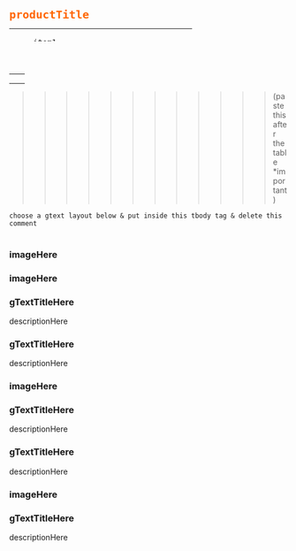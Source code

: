  <!-- LG Products templates (short description) -->



 <!-- (title & bullet features     *important)  -->
<pre>
<style> .responsive-iframe { width: 100%; border: none; } </style>
<div class="dDh"><span style="color: #ff6600; font-size: 20px;"><strong>productTitle</strong></span>
<table style="border-collapse: collapse; width: 75.3623%; height: 23px;" border="0">
<tbody>
<tr>
<td style="width: 3.92517%;"></td>
<td style="width: 95.2294%;">
<ul style="font-size: 14px;">
<li class="dDh"><span style="font-size: 14px;">item1</span></li>
<li class="dDh"><span style="font-size: 14px;">item2</span></li>
<li class="dDh"><span style="font-size: 14px;">item3</span></li>
<li class="dDh"><span style="font-size: 14px;">item4</span></li>
<li class="dDh"><span style="font-size: 14px;">item5</span></li>
<li class="dDh"><span style="font-size: 14px;">item6</span></li>
<li class="dDh"><span style="font-size: 14px;">item7</span></li>
</ul>
</td>
</tr>
</tbody>
</table>
</div>
</pre>
<!-- end -->


 <!-- (table  *important) -->
<table style="font-size: 14px;">
<tbody>
<tr>
<td></td>
<td></td>
</tr>

<tr>
<td></td>
<td></td>
</tr>

<tr>
<td></td>
<td></td>
</tr>
</tbody>
</table> 

<!-- end -->




>>>>>>>>>>>> (paste this after the table  *important)
<p></p>
<table style="border-collapse: collapse; width: 100%;" border="0">
<tbody>

	choose a gtext layout below & put inside this tbody tag & delete this comment

</tbody>
</table>

<!-- end -->





 <!-- (gText) side to side w/ image -->


<tr>
<td style="width: 49.5773%;">
<h3>imageHere</h3>
</td>
<td style="width: 49.5773%;">
<h3>imageHere</h3>
</td>
</tr>
<tr>
<td style="width: 49.5773%;">
<div class="a-section a-spacing-none column-heading">
<h3 class="aplus-h3 a-text-bold"><strong>gTextTitleHere</strong></h3>
</div>
<div class="a-section a-spacing-none column-description">
<p class="aplus-p3">descriptionHere</p>
</div>
</td>
<td style="width: 49.5773%;">
<div class="a-section a-spacing-none column-heading">
<h3 class="aplus-h3 a-text-bold"><strong>gTextTitleHere</strong></h3>
</div>
<div class="a-section a-spacing-none column-description">
<p class="aplus-p3">descriptionHere</p>
</div>
</td>
</tr>

<!-- end -->



 <!-- (gText) wide image w/ 2 gText -->

<tr>
<td style="width: 99.1546%;" colspan="2">
<h3>imageHere</h3>
</td>
</tr>
<tr>
<td style="width: 49.5773%;">
<div class="a-section a-spacing-none column-heading">
<h3 class="aplus-h3 a-text-bold"><strong>gTextTitleHere</strong></h3>
</div>
<div class="a-section a-spacing-none column-description">
<p class="aplus-p3">descriptionHere</p>
</div>
</td>
<td style="width: 49.5773%;">
<div class="a-section a-spacing-none column-heading">
<h3 class="aplus-h3 a-text-bold"><strong>gTextTitleHere</strong></h3>
</div>
<div class="a-section a-spacing-none column-description">
<p class="aplus-p3">descriptionHere</p>
</div>
</td>
</tr>

<!-- end -->


<!-- (gText) image - text -->

<tr>
<td style="width: 99.1546%;" colspan="2">
<h3>imageHere</h3>
</td>
</tr>
<tr>
<td style="width: 99.1546%;" colspan="2">
<div class="a-section a-spacing-none column-heading">
<div class="a-section a-spacing-none column-heading">
<h3 class="aplus-h3 a-text-bold"><strong>gTextTitleHere</strong></h3>
</div>
<div class="a-section a-spacing-none column-description">
<p class="aplus-p3">descriptionHere</p></div>
</div>
</td>
</tr>

<!-- end -->